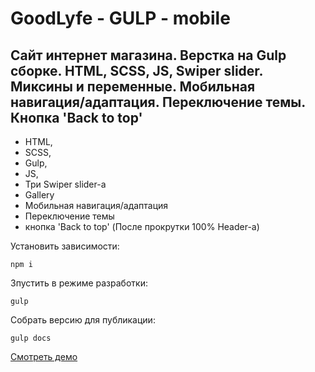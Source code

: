 # GoodLyfe - GULP - mobile

## Cайт интернет магазина. Верстка на Gulp сборке. HTML, SCSS, JS, Swiper slider. Миксины и переменные. Мобильная навигация/адаптация. Переключение темы. Кнопка 'Back to top'

- HTML,
- SCSS,
- Gulp,
- JS,
- Три Swiper slider-а
- Gallery
- Мобильная навигация/адаптация
- Переключение темы
- кнопка 'Back to top' (После прокрутки 100% Header-a)

Установить зависимости:
```
npm i
```

Зпустить в режиме разработки:
```
gulp
```

Собрать версию для публикации:
```
gulp docs
```

[Смотреть демо](https://kovalchuk-alexandr.github.io/GoodLyfe/)
